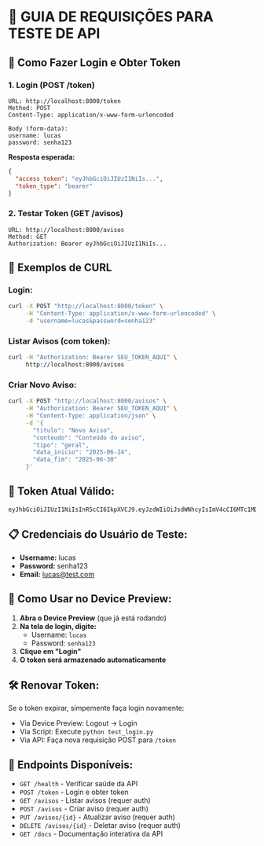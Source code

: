 # 🚀 GUIA DE REQUISIÇÕES PARA TESTE DE API

## 📝 **Como Fazer Login e Obter Token**

### **1. Login (POST /token)**
```
URL: http://localhost:8000/token
Method: POST
Content-Type: application/x-www-form-urlencoded

Body (form-data):
username: lucas
password: senha123
```

**Resposta esperada:**
```json
{
  "access_token": "eyJhbGciOiJIUzI1NiIs...",
  "token_type": "bearer"
}
```

### **2. Testar Token (GET /avisos)**
```
URL: http://localhost:8000/avisos
Method: GET
Authorization: Bearer eyJhbGciOiJIUzI1NiIs...
```

## 🧪 **Exemplos de CURL**

### **Login:**
```bash
curl -X POST "http://localhost:8000/token" \
     -H "Content-Type: application/x-www-form-urlencoded" \
     -d "username=lucas&password=senha123"
```

### **Listar Avisos (com token):**
```bash
curl -H "Authorization: Bearer SEU_TOKEN_AQUI" \
     http://localhost:8000/avisos
```

### **Criar Novo Aviso:**
```bash
curl -X POST "http://localhost:8000/avisos" \
     -H "Authorization: Bearer SEU_TOKEN_AQUI" \
     -H "Content-Type: application/json" \
     -d '{
       "titulo": "Novo Aviso",
       "conteudo": "Conteúdo do aviso",
       "tipo": "geral",
       "data_inicio": "2025-06-24",
       "data_fim": "2025-06-30"
     }'
```

## 🎯 **Token Atual Válido:**
```
eyJhbGciOiJIUzI1NiIsInR5cCI6IkpXVCJ9.eyJzdWIiOiJsdWNhcyIsImV4cCI6MTc1MDc5ODQzNH0.4W3a1aoBpB9kA1U1SquqPYqde0LQ4VWFoKAVaGpcsRY
```

## 📋 **Credenciais do Usuário de Teste:**
- **Username:** lucas
- **Password:** senha123
- **Email:** lucas@test.com

## 🔧 **Como Usar no Device Preview:**

1. **Abra o Device Preview** (que já está rodando)
2. **Na tela de login, digite:**
   - Username: `lucas`
   - Password: `senha123`
3. **Clique em "Login"**
4. **O token será armazenado automaticamente**

## 🛠️ **Renovar Token:**

Se o token expirar, simpemente faça login novamente:
- Via Device Preview: Logout → Login
- Via Script: Execute `python test_login.py`
- Via API: Faça nova requisição POST para `/token`

## 🎨 **Endpoints Disponíveis:**

- `GET /health` - Verificar saúde da API
- `POST /token` - Login e obter token
- `GET /avisos` - Listar avisos (requer auth)
- `POST /avisos` - Criar aviso (requer auth)
- `PUT /avisos/{id}` - Atualizar aviso (requer auth)
- `DELETE /avisos/{id}` - Deletar aviso (requer auth)
- `GET /docs` - Documentação interativa da API

